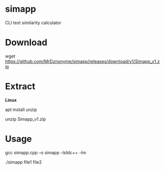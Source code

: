 # simapp
CLI text similarity calculator

# Download
wget https://github.com/MrDznonyme/simapp/releases/download/v1/Simapp_v1.zip

# Extract
**Linux**

apt install unzip

unzip Simapp_v1.zip

# Usage
gcc simapp.cpp -o simapp -lstdc++ -lm

./simapp file1 file2
